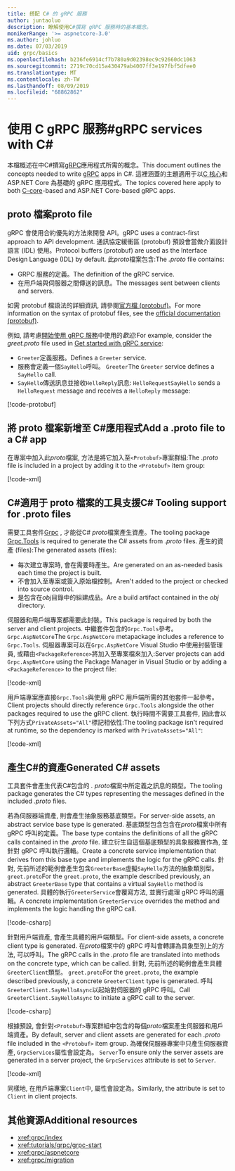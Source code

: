```yaml
---
title: 搭配 C# 的 gRPC 服務
author: juntaoluo
description: 瞭解使用C#撰寫 gRPC 服務時的基本概念。
monikerRange: '>= aspnetcore-3.0'
ms.author: johluo
ms.date: 07/03/2019
uid: grpc/basics
ms.openlocfilehash: b236fe6914cf7b780a9d02398ec9c92660dc1063
ms.sourcegitcommit: 2719c70cd15a430479ab4007ff3e197fbf5dfee0
ms.translationtype: MT
ms.contentlocale: zh-TW
ms.lasthandoff: 08/09/2019
ms.locfileid: "68862862"
---
```

# <a name="grpc-services-with-c"></a><span data-ttu-id="6006c-103">使用 C gRPC 服務\#</span><span class="sxs-lookup"><span data-stu-id="6006c-103">gRPC services with C\#</span></span>

<span data-ttu-id="6006c-104">本檔概述在中C#撰寫[gRPC](https://grpc.io/docs/guides/)應用程式所需的概念。</span><span class="sxs-lookup"><span data-stu-id="6006c-104">This document outlines the concepts needed to write [gRPC](https://grpc.io/docs/guides/) apps in C#.</span></span> <span data-ttu-id="6006c-105">這裡涵蓋的主題適用于以[C 核心](https://grpc.io/blog/grpc-stacks)和 ASP.NET Core 為基礎的 gRPC 應用程式。</span><span class="sxs-lookup"><span data-stu-id="6006c-105">The topics covered here apply to both [C-core](https://grpc.io/blog/grpc-stacks)-based and ASP.NET Core-based gRPC apps.</span></span>

## <a name="proto-file"></a><span data-ttu-id="6006c-106">proto 檔案</span><span class="sxs-lookup"><span data-stu-id="6006c-106">proto file</span></span>

<span data-ttu-id="6006c-107">gRPC 會使用合約優先的方法來開發 API。</span><span class="sxs-lookup"><span data-stu-id="6006c-107">gRPC uses a contract-first approach to API development.</span></span> <span data-ttu-id="6006c-108">通訊協定緩衝區 (protobuf) 預設會當做介面設計語言 (IDL) 使用。</span><span class="sxs-lookup"><span data-stu-id="6006c-108">Protocol buffers (protobuf) are used as the Interface Design Language (IDL) by default.</span></span> <span data-ttu-id="6006c-109">此*proto*檔案包含:</span><span class="sxs-lookup"><span data-stu-id="6006c-109">The *.proto* file contains:</span></span>

* <span data-ttu-id="6006c-110">GRPC 服務的定義。</span><span class="sxs-lookup"><span data-stu-id="6006c-110">The definition of the gRPC service.</span></span>
* <span data-ttu-id="6006c-111">在用戶端與伺服器之間傳送的訊息。</span><span class="sxs-lookup"><span data-stu-id="6006c-111">The messages sent between clients and servers.</span></span>

<span data-ttu-id="6006c-112">如需 protobuf 檔語法的詳細資訊, 請參閱[官方檔 (protobuf)](https://developers.google.com/protocol-buffers/docs/proto3)。</span><span class="sxs-lookup"><span data-stu-id="6006c-112">For more information on the syntax of protobuf files, see the [official documentation (protobuf)](https://developers.google.com/protocol-buffers/docs/proto3).</span></span>

<span data-ttu-id="6006c-113">例如, 請考慮[開始使用 gRPC 服務](xref:tutorials/grpc/grpc-start)中使用的*歡迎*:</span><span class="sxs-lookup"><span data-stu-id="6006c-113">For example, consider the *greet.proto* file used in [Get started with gRPC service](xref:tutorials/grpc/grpc-start):</span></span>

* <span data-ttu-id="6006c-114">`Greeter`定義服務。</span><span class="sxs-lookup"><span data-stu-id="6006c-114">Defines a `Greeter` service.</span></span>
* <span data-ttu-id="6006c-115">服務會定義一個`SayHello`呼叫。 `Greeter`</span><span class="sxs-lookup"><span data-stu-id="6006c-115">The `Greeter` service defines a `SayHello` call.</span></span>
* <span data-ttu-id="6006c-116">`SayHello`傳送訊息並接收`HelloReply`訊息: `HelloRequest`</span><span class="sxs-lookup"><span data-stu-id="6006c-116">`SayHello` sends a `HelloRequest` message and receives a `HelloReply` message:</span></span>

[!code-protobuf[](~/tutorials/grpc/grpc-start/sample/GrpcGreeter/Protos/greet.proto)]

## <a name="add-a-proto-file-to-a-c-app"></a><span data-ttu-id="6006c-117">將 proto 檔案新增至 C\#應用程式</span><span class="sxs-lookup"><span data-stu-id="6006c-117">Add a .proto file to a C\# app</span></span>

<span data-ttu-id="6006c-118">在專案中加入此*proto*檔案, 方法是將它加入至`<Protobuf>`專案群組:</span><span class="sxs-lookup"><span data-stu-id="6006c-118">The *.proto* file is included in a project by adding it to the `<Protobuf>` item group:</span></span>

[!code-xml[](~/tutorials/grpc/grpc-start/sample/GrpcGreeter/GrpcGreeter.csproj?highlight=2&range=7-9)]

## <a name="c-tooling-support-for-proto-files"></a><span data-ttu-id="6006c-119">C#適用于 proto 檔案的工具支援</span><span class="sxs-lookup"><span data-stu-id="6006c-119">C# Tooling support for .proto files</span></span>

<span data-ttu-id="6006c-120">需要工具套件[Grpc](https://www.nuget.org/packages/Grpc.Tools/) , 才能從C# *proto*檔案產生資產。</span><span class="sxs-lookup"><span data-stu-id="6006c-120">The tooling package [Grpc.Tools](https://www.nuget.org/packages/Grpc.Tools/) is required to generate the C# assets from *.proto* files.</span></span> <span data-ttu-id="6006c-121">產生的資產 (files):</span><span class="sxs-lookup"><span data-stu-id="6006c-121">The generated assets (files):</span></span>

* <span data-ttu-id="6006c-122">每次建立專案時, 會在需要時產生。</span><span class="sxs-lookup"><span data-stu-id="6006c-122">Are generated on an as-needed basis each time the project is built.</span></span>
* <span data-ttu-id="6006c-123">不會加入至專案或簽入原始檔控制。</span><span class="sxs-lookup"><span data-stu-id="6006c-123">Aren't added to the project or checked into source control.</span></span>
* <span data-ttu-id="6006c-124">是包含在*obj*目錄中的組建成品。</span><span class="sxs-lookup"><span data-stu-id="6006c-124">Are a build artifact contained in the *obj* directory.</span></span>

<span data-ttu-id="6006c-125">伺服器和用戶端專案都需要此封裝。</span><span class="sxs-lookup"><span data-stu-id="6006c-125">This package is required by both the server and client projects.</span></span> <span data-ttu-id="6006c-126">中繼套件包含的`Grpc.Tools`參考。 `Grpc.AspNetCore`</span><span class="sxs-lookup"><span data-stu-id="6006c-126">The `Grpc.AspNetCore` metapackage includes a reference to `Grpc.Tools`.</span></span> <span data-ttu-id="6006c-127">伺服器專案可以在`Grpc.AspNetCore` Visual Studio 中使用封裝管理員, 或藉由`<PackageReference>`將加入至專案檔來加入:</span><span class="sxs-lookup"><span data-stu-id="6006c-127">Server projects can add `Grpc.AspNetCore` using the Package Manager in Visual Studio or by adding a `<PackageReference>` to the project file:</span></span>

[!code-xml[](~/tutorials/grpc/grpc-start/sample/GrpcGreeter/GrpcGreeter.csproj?highlight=1&range=12)]

<span data-ttu-id="6006c-128">用戶端專案應直接`Grpc.Tools`與使用 gRPC 用戶端所需的其他套件一起參考。</span><span class="sxs-lookup"><span data-stu-id="6006c-128">Client projects should directly reference `Grpc.Tools` alongside the other packages required to use the gRPC client.</span></span> <span data-ttu-id="6006c-129">執行時間不需要工具套件, 因此會以下列方式`PrivateAssets="All"`標記相依性:</span><span class="sxs-lookup"><span data-stu-id="6006c-129">The tooling package isn't required at runtime, so the dependency is marked with `PrivateAssets="All"`:</span></span>

[!code-xml[](~/tutorials/grpc/grpc-start/sample/GrpcGreeterClient/GrpcGreeterClient.csproj?highlight=3&range=9-11)]

## <a name="generated-c-assets"></a><span data-ttu-id="6006c-130">產生C#的資產</span><span class="sxs-lookup"><span data-stu-id="6006c-130">Generated C# assets</span></span>

<span data-ttu-id="6006c-131">工具套件會產生代表C#包含的 *. proto*檔案中所定義之訊息的類型。</span><span class="sxs-lookup"><span data-stu-id="6006c-131">The tooling package generates the C# types representing the messages defined in the included *.proto* files.</span></span>

<span data-ttu-id="6006c-132">若為伺服器端資產, 則會產生抽象服務基底類型。</span><span class="sxs-lookup"><span data-stu-id="6006c-132">For server-side assets, an abstract service base type is generated.</span></span> <span data-ttu-id="6006c-133">基底類型包含包含在*proto*檔案中所有 gRPC 呼叫的定義。</span><span class="sxs-lookup"><span data-stu-id="6006c-133">The base type contains the definitions of all the gRPC calls contained in the *.proto* file.</span></span> <span data-ttu-id="6006c-134">建立衍生自這個基底類型的具象服務實作為, 並針對 gRPC 呼叫執行邏輯。</span><span class="sxs-lookup"><span data-stu-id="6006c-134">Create a concrete service implementation that derives from this base type and implements the logic for the gRPC calls.</span></span> <span data-ttu-id="6006c-135">針對, 先前所述的範例會產生包含`GreeterBase`虛擬`SayHello`方法的抽象類別型。 `greet.proto`</span><span class="sxs-lookup"><span data-stu-id="6006c-135">For the `greet.proto`, the example described previously, an abstract `GreeterBase` type that contains a virtual `SayHello` method is generated.</span></span> <span data-ttu-id="6006c-136">具體的執行`GreeterService`會覆寫方法, 並實行處理 gRPC 呼叫的邏輯。</span><span class="sxs-lookup"><span data-stu-id="6006c-136">A concrete implementation `GreeterService` overrides the method and implements the logic handling the gRPC call.</span></span>

[!code-csharp[](~/tutorials/grpc/grpc-start/sample/GrpcGreeter/Services/GreeterService.cs?name=snippet)]

<span data-ttu-id="6006c-137">針對用戶端資產, 會產生具體的用戶端類型。</span><span class="sxs-lookup"><span data-stu-id="6006c-137">For client-side assets, a concrete client type is generated.</span></span> <span data-ttu-id="6006c-138">在*proto*檔案中的 gRPC 呼叫會轉譯為具象型別上的方法, 可以呼叫。</span><span class="sxs-lookup"><span data-stu-id="6006c-138">The gRPC calls in the *.proto* file are translated into methods on the concrete type, which can be called.</span></span> <span data-ttu-id="6006c-139">針對, 先前所述的範例會產生具體`GreeterClient`類型。 `greet.proto`</span><span class="sxs-lookup"><span data-stu-id="6006c-139">For the `greet.proto`, the example described previously, a concrete `GreeterClient` type is generated.</span></span> <span data-ttu-id="6006c-140">呼叫`GreeterClient.SayHelloAsync`以起始對伺服器的 gRPC 呼叫。</span><span class="sxs-lookup"><span data-stu-id="6006c-140">Call `GreeterClient.SayHelloAsync` to initiate a gRPC call to the server.</span></span>

[!code-csharp[](~/tutorials/grpc/grpc-start/sample/GrpcGreeterClient/Program.cs?highlight=3-6&name=snippet)]

<span data-ttu-id="6006c-141">根據預設, 會針對`<Protobuf>`專案群組中包含的每個*proto*檔案產生伺服器和用戶端資產。</span><span class="sxs-lookup"><span data-stu-id="6006c-141">By default, server and client assets are generated for each *.proto* file included in the `<Protobuf>` item group.</span></span> <span data-ttu-id="6006c-142">為確保伺服器專案中只產生伺服器資產, `GrpcServices`屬性會設定為。 `Server`</span><span class="sxs-lookup"><span data-stu-id="6006c-142">To ensure only the server assets are generated in a server project, the `GrpcServices` attribute is set to `Server`.</span></span>

[!code-xml[](~/tutorials/grpc/grpc-start/sample/GrpcGreeter/GrpcGreeter.csproj?highlight=2&range=7-9)]

<span data-ttu-id="6006c-143">同樣地, 在用戶端專案`Client`中, 屬性會設定為。</span><span class="sxs-lookup"><span data-stu-id="6006c-143">Similarly, the attribute is set to `Client` in client projects.</span></span>

## <a name="additional-resources"></a><span data-ttu-id="6006c-144">其他資源</span><span class="sxs-lookup"><span data-stu-id="6006c-144">Additional resources</span></span>

* <xref:grpc/index>
* <xref:tutorials/grpc/grpc-start>
* <xref:grpc/aspnetcore>
* <xref:grpc/migration>
